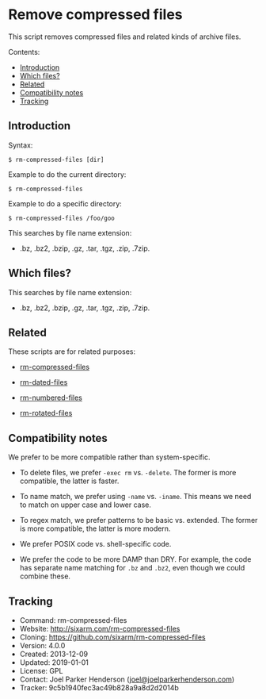 # Remove compressed files

This script removes compressed files and related kinds of archive files.

Contents:

* [Introduction](#introduction)
* [Which files?](#which-files)
* [Related](#related)
* [Compatibility notes](#compatibility-notes)
* [Tracking](#tracking)


## Introduction

Syntax:

    $ rm-compressed-files [dir]

Example to do the current directory:

    $ rm-compressed-files

Example to do a specific directory:

    $ rm-compressed-files /foo/goo

This searches by file name extension:

  * .bz, .bz2, .bzip, .gz, .tar, .tgz, .zip, .7zip.


## Which files?

This searches by file name extension:

  * .bz, .bz2, .bzip, .gz, .tar, .tgz, .zip, .7zip.


## Related

These scripts are for related purposes:

  * [rm-compressed-files](https://github.com/SixArm/rm-compressed-files)

  * [rm-dated-files](https://github.com/SixArm/rm-dated-files)
  
  * [rm-numbered-files](https://github.com/SixArm/rm-numbered-files)
  
  * [rm-rotated-files](https://github.com/SixArm/rm-rotated-files)


## Compatibility notes

We prefer to be more compatible rather than system-specific.

  * To delete files, we prefer `-exec rm` vs. `-delete`.
    The former is more compatible, the latter is faster.

  * To name match, we prefer using `-name` vs. `-iname`.
    This means we need to match on upper case and lower case.

  * To regex match, we prefer patterns to be basic vs. extended.
    The former is more compatible, the latter is more modern.

  * We prefer POSIX code vs. shell-specific code.

  * We prefer the code to be more DAMP than DRY.
    For example, the code has separate name matching 
    for `.bz` and `.bz2`, even though we could combine these.


## Tracking

  * Command: rm-compressed-files
  * Website: http://sixarm.com/rm-compressed-files
  * Cloning: https://github.com/sixarm/rm-compressed-files
  * Version: 4.0.0
  * Created: 2013-12-09
  * Updated: 2019-01-01
  * License: GPL
  * Contact: Joel Parker Henderson (joel@joelparkerhenderson.com)
  * Tracker: 9c5b1940fec3ac49b828a9a8d2d2014b
